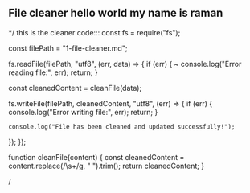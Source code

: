 ## File cleaner hello world my name is raman

\*/
this is the cleaner code:::
const fs = require("fs");

const filePath = "1-file-cleaner.md";

fs.readFile(filePath, "utf8", (err, data) => {
if (err) {
~ console.log("Error reading file:", err);
return;
}

const cleanedContent = cleanFile(data);

fs.writeFile(filePath, cleanedContent, "utf8", (err) => {
if (err) {
console.log("Error writing file:", err);
return;
}

    console.log("File has been cleaned and updated successfully!");

});
});

function cleanFile(content) {
const cleanedContent = content.replace(/\s+/g, " ").trim();
return cleanedContent;
}

/
